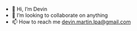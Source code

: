 - 👋 Hi, I’m Devin
- 💞️ I’m looking to collaborate on anything
- 📫 How to reach me devin.martin.lpa@gmail.com

<!---
DevinArnellMartin/DevinArnellMartin is a ✨ special ✨ repository because its `README.md` (this file) appears on your GitHub profile.
You can click the Preview link to take a look at your changes.
--->
